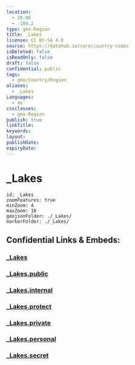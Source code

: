 ```yaml
---
location:
  - 20.06
  - -100.2
type: geo-Region
title: _Lakes
license: CC BY-SA 4.0
source: https://datahub.io/core/country-codes
isDeleted: false
isReadOnly: false
draft: false
confidential: public
tags:
  - geo/Country/Region
aliases:
  - _Lakes
Languages:
  - de
cssclasses:
  - geo-Region
publish: true
linkTitle:
keywords:
layout:
publishDate:
expiryDate:
---
```


# _Lakes

```leaflet
id: _Lakes
zoomFeatures: true 
minZoom: 4 
maxZoom: 18
geojsonFolder: ./_Lakes/
markerFolder: ./_Lakes/
```


## Confidential Links & Embeds: 

### [_Lakes](/_Standards/Earth/Continent/America~Central/Mexico/States~Mexico/Michoacán/_Lakes.md) 

### [_Lakes.public](/_public/Earth/Continent/America~Central/Mexico/States~Mexico/Michoacán/_Lakes.public.md) 

### [_Lakes.internal](/_internal/Earth/Continent/America~Central/Mexico/States~Mexico/Michoacán/_Lakes.internal.md) 

### [_Lakes.protect](/_protect/Earth/Continent/America~Central/Mexico/States~Mexico/Michoacán/_Lakes.protect.md) 

### [_Lakes.private](/_private/Earth/Continent/America~Central/Mexico/States~Mexico/Michoacán/_Lakes.private.md) 

### [_Lakes.personal](/_personal/Earth/Continent/America~Central/Mexico/States~Mexico/Michoacán/_Lakes.personal.md) 

### [_Lakes.secret](/_secret/Earth/Continent/America~Central/Mexico/States~Mexico/Michoacán/_Lakes.secret.md)

